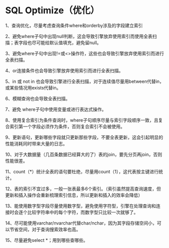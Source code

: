 # SQL Optimize（优化）
1、查询优化，尽量考虑查询条件where和orderby涉及的字段建立索引

2、避免where子句中出现null判断，这会导致引擎放弃使用索引而使用全表扫描；表字段也尽可能给默认值填充，避免留null。

3、避免where子句中出现!=或<>操作符，这些也会导致引擎放弃使用索引而进行全表扫描。

4、or连接条件也会导致引擎放弃使用索引而进行全表扫描。

5、in 或 not in 也会导致引擎进行全表扫描，对于连续值尽量用between代替in，或某些情况用exists代替in。

6、模糊查询也会导致全表扫描。

7、避免 where子句中使用变量或进行表达式操作。

8、使用复合索引为条件查询时，where子句顺序尽量与索引字段顺序一致，且复合索引第一个字段必须作为条件，否则复合索引不会被使用。

9、更新语句，更新哪些字段就只更新那些字段，不要全表更新，这会引起明显的性能消耗同时带来大量的日志。

10、对于大数据量（几百条数据已经算大的了）表的join，要先分页再join，否则性能很差。

11、count（*）统计全表的语句要杜绝，尽量用count（1），这代表按主键进行统计。

12、表的索引不宜过多，一般一张表最多6个索引。（索引虽然提高查询速度，但更新和插入操作会重新梳理索引信息，所以更新和插入的效率会降低）

13、能使用数字型字段尽量使用数字型，避免使用字符型，引擎在处理查询和连接时会逐个比较字符串中的每个字符，而数字型只比较一次就够了。

14、尽可能使用varchar/nvarchar代替char/nchar，因为其字段存储空间小，可以节省空间，对于查询搜索效率也高。

15、尽量避免select *；用到哪些查哪些。

